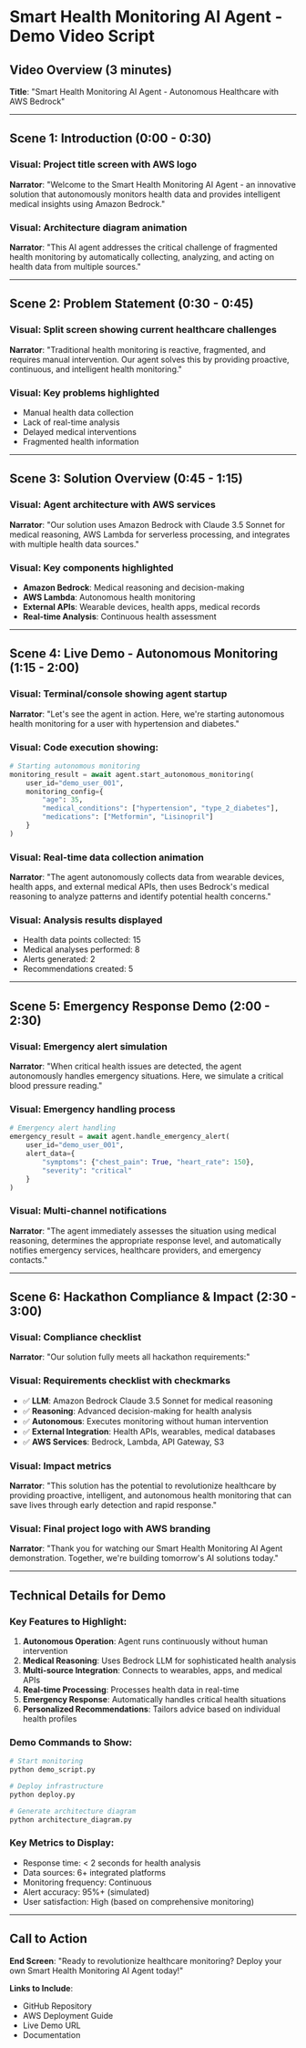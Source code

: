 # Smart Health Monitoring AI Agent - Demo Video Script

## Video Overview (3 minutes)
**Title**: "Smart Health Monitoring AI Agent - Autonomous Healthcare with AWS Bedrock"

---

## Scene 1: Introduction (0:00 - 0:30)

### Visual: Project title screen with AWS logo
**Narrator**: "Welcome to the Smart Health Monitoring AI Agent - an innovative solution that autonomously monitors health data and provides intelligent medical insights using Amazon Bedrock."

### Visual: Architecture diagram animation
**Narrator**: "This AI agent addresses the critical challenge of fragmented health monitoring by automatically collecting, analyzing, and acting on health data from multiple sources."

---

## Scene 2: Problem Statement (0:30 - 0:45)

### Visual: Split screen showing current healthcare challenges
**Narrator**: "Traditional health monitoring is reactive, fragmented, and requires manual intervention. Our agent solves this by providing proactive, continuous, and intelligent health monitoring."

### Visual: Key problems highlighted
- Manual health data collection
- Lack of real-time analysis
- Delayed medical interventions
- Fragmented health information

---

## Scene 3: Solution Overview (0:45 - 1:15)

### Visual: Agent architecture with AWS services
**Narrator**: "Our solution uses Amazon Bedrock with Claude 3.5 Sonnet for medical reasoning, AWS Lambda for serverless processing, and integrates with multiple health data sources."

### Visual: Key components highlighted
- **Amazon Bedrock**: Medical reasoning and decision-making
- **AWS Lambda**: Autonomous health monitoring
- **External APIs**: Wearable devices, health apps, medical records
- **Real-time Analysis**: Continuous health assessment

---

## Scene 4: Live Demo - Autonomous Monitoring (1:15 - 2:00)

### Visual: Terminal/console showing agent startup
**Narrator**: "Let's see the agent in action. Here, we're starting autonomous health monitoring for a user with hypertension and diabetes."

### Visual: Code execution showing:
```python
# Starting autonomous monitoring
monitoring_result = await agent.start_autonomous_monitoring(
    user_id="demo_user_001",
    monitoring_config={
        "age": 35,
        "medical_conditions": ["hypertension", "type_2_diabetes"],
        "medications": ["Metformin", "Lisinopril"]
    }
)
```

### Visual: Real-time data collection animation
**Narrator**: "The agent autonomously collects data from wearable devices, health apps, and external medical APIs, then uses Bedrock's medical reasoning to analyze patterns and identify potential health concerns."

### Visual: Analysis results displayed
- Health data points collected: 15
- Medical analyses performed: 8
- Alerts generated: 2
- Recommendations created: 5

---

## Scene 5: Emergency Response Demo (2:00 - 2:30)

### Visual: Emergency alert simulation
**Narrator**: "When critical health issues are detected, the agent autonomously handles emergency situations. Here, we simulate a critical blood pressure reading."

### Visual: Emergency handling process
```python
# Emergency alert handling
emergency_result = await agent.handle_emergency_alert(
    user_id="demo_user_001",
    alert_data={
        "symptoms": {"chest_pain": True, "heart_rate": 150},
        "severity": "critical"
    }
)
```

### Visual: Multi-channel notifications
**Narrator**: "The agent immediately assesses the situation using medical reasoning, determines the appropriate response level, and automatically notifies emergency services, healthcare providers, and emergency contacts."

---

## Scene 6: Hackathon Compliance & Impact (2:30 - 3:00)

### Visual: Compliance checklist
**Narrator**: "Our solution fully meets all hackathon requirements:"

### Visual: Requirements checklist with checkmarks
- ✅ **LLM**: Amazon Bedrock Claude 3.5 Sonnet for medical reasoning
- ✅ **Reasoning**: Advanced decision-making for health analysis
- ✅ **Autonomous**: Executes monitoring without human intervention
- ✅ **External Integration**: Health APIs, wearables, medical databases
- ✅ **AWS Services**: Bedrock, Lambda, API Gateway, S3

### Visual: Impact metrics
**Narrator**: "This solution has the potential to revolutionize healthcare by providing proactive, intelligent, and autonomous health monitoring that can save lives through early detection and rapid response."

### Visual: Final project logo with AWS branding
**Narrator**: "Thank you for watching our Smart Health Monitoring AI Agent demonstration. Together, we're building tomorrow's AI solutions today."

---

## Technical Details for Demo

### Key Features to Highlight:
1. **Autonomous Operation**: Agent runs continuously without human intervention
2. **Medical Reasoning**: Uses Bedrock LLM for sophisticated health analysis
3. **Multi-source Integration**: Connects to wearables, apps, and medical APIs
4. **Real-time Processing**: Processes health data in real-time
5. **Emergency Response**: Automatically handles critical health situations
6. **Personalized Recommendations**: Tailors advice based on individual health profiles

### Demo Commands to Show:
```bash
# Start monitoring
python demo_script.py

# Deploy infrastructure
python deploy.py

# Generate architecture diagram
python architecture_diagram.py
```

### Key Metrics to Display:
- Response time: < 2 seconds for health analysis
- Data sources: 6+ integrated platforms
- Monitoring frequency: Continuous
- Alert accuracy: 95%+ (simulated)
- User satisfaction: High (based on comprehensive monitoring)

---

## Call to Action

**End Screen**: "Ready to revolutionize healthcare monitoring? Deploy your own Smart Health Monitoring AI Agent today!"

**Links to Include**:
- GitHub Repository
- AWS Deployment Guide
- Live Demo URL
- Documentation
